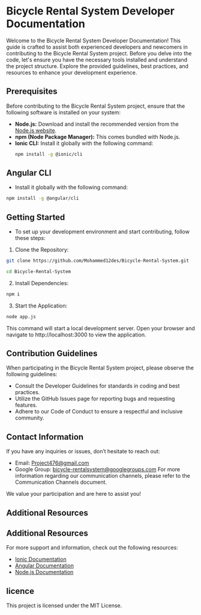 # Bicycle Rental System Developer Documentation

Welcome to the Bicycle Rental System Developer Documentation! This guide is crafted to assist both experienced developers and newcomers in contributing to the Bicycle Rental System project. Before you delve into the code, let's ensure you have the necessary tools installed and understand the project structure. Explore the provided guidelines, best practices, and resources to enhance your development experience.

## Prerequisites

Before contributing to the Bicycle Rental System project, ensure that the following software is installed on your system:

- **Node.js:** Download and install the recommended version from the [Node.js website](https://nodejs.org/).
- **npm (Node Package Manager):** This comes bundled with Node.js.
- **Ionic CLI:** Install it globally with the following command:
  ```bash
  npm install -g @ionic/cli
  ```

## Angular CLI

- Install it globally with the following command:

```bash
npm install -g @angular/cli
```

## Getting Started

- To set up your development environment and start contributing, follow these steps:

1. Clone the Repository:

```bash
git clone https://github.com/Mohammed12des/Bicycle-Rental-System.git

cd Bicycle-Rental-System
```

2. Install Dependencies:

```bash
npm i
```

3. Start the Application:

```bash
node app.js
```

This command will start a local development server. Open your browser and navigate to http://localhost:3000 to view the application.

## Contribution Guidelines

When participating in the Bicycle Rental System project, please observe the following guidelines:

- Consult the Developer Guidelines for standards in coding and best practices.
- Utilize the GitHub Issues page for reporting bugs and requesting features.
- Adhere to our Code of Conduct to ensure a respectful and inclusive community.

## Contact Information

If you have any inquiries or issues, don’t hesitate to reach out:

- Email: Project476@gmail.com
- Google Group: bicycle-rentalsystem@googlegroups.com
  For more information regarding our communication channels, please refer to the Communication Channels document.

We value your participation and are here to assist you!

## Additional Resources

## Additional Resources

For more support and information, check out the following resources:

- [Ionic Documentation](https://ionicframework.com/docs)
- [Angular Documentation](https://angular.io/docs)
- [Node.js Documentation](https://nodejs.org/en/docs/)
## licence 
This project is licensed under the MIT License.

